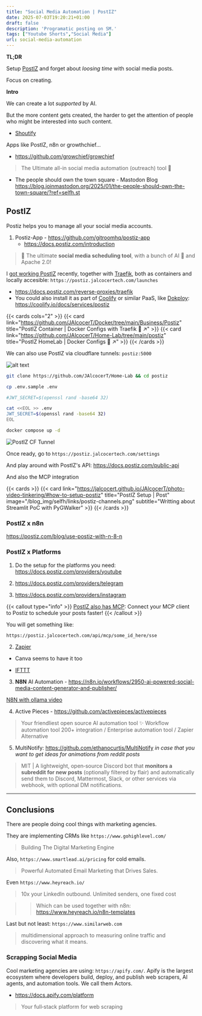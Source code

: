 ```yaml
---
title: "Social Media Automation | PostIZ"
date: 2025-07-03T19:20:21+01:00
draft: false
description: 'Programatic posting on SM.'
tags: ["Youtube Shorts","Social Media"]
url: social-media-automation
---
```



**TL;DR**

Setup [PostIZ](#postiz) and forget about *loosing time* with social media posts.

Focus on creating.


**Intro**

We can create a lot *supported* by AI.

But the more content gets created, the harder to get the attention of people who might be interested into such content.

- [Shoutify](https://github.com/TechSquidTV/Shoutify)

Apps like PostIZ, n8n or growthchief...

* https://github.com/growchief/growchief

>  The Ultimate all-in social media automation (outreach) tool 🤖 


* The people should own the town square - Mastodon Blog https://blog.joinmastodon.org/2025/01/the-people-should-own-the-town-square/?ref=selfh.st

## PostIZ

Postiz helps you to manage all your social media accounts.

1. Postiz-App - https://github.com/gitroomhq/postiz-app
    * https://docs.postiz.com/introduction
    
> 📨 The ultimate **social media scheduling tool**, with a bunch of AI 🤖 and Apache 2.0!

I [got working PostIZ](https://github.com/JAlcocerT/Docker/tree/main/Business/Postiz) recently, together with [Traefik](https://github.com/JAlcocerT/Docker/tree/main/Security/Proxy/Traefik), both as containers and locally accesible: `https://postiz.jalcocertech.com/launches`

* https://docs.postiz.com/reverse-proxies/traefik
* You could also install it as part of [Coolify](https://jalcocert.github.io/JAlcocerT/deploying-software-with-paas-to-servers/#coolify) or similar PaaS, like [Dokploy](https://jalcocert.github.io/JAlcocerT/selfhosted-paas): https://coolify.io/docs/services/postiz


{{< cards cols="2" >}}
  {{< card link="https://github.com/JAlcocerT/Docker/tree/main/Business/Postiz" title="PostIZ Container | Docker Configs with Traefik 🐋 ↗" >}}
  {{< card link="https://github.com/JAlcocerT/Home-Lab/tree/main/postiz" title="PostIZ HomeLab | Docker Configs 🐋 ↗" >}}
{{< /cards >}}

We can also use PostIZ via cloudflare tunnels: `postiz:5000`


![alt text](/blog_img/selfh/postiz/postiz-dns-for-traefik.png)

```sh
git clone https://github.com/JAlcocerT/Home-Lab && cd postiz

cp .env.sample .env

#JWT_SECRET=$(openssl rand -base64 32)

cat <<EOL >> .env
JWT_SECRET=$(openssl rand -base64 32)
EOL

docker compose up -d
```

![PostIZ CF Tunnel](/blog_img/selfh/postiz/postiz-dns-cloudflaretunnel.png)


Once ready, go to `https://postiz.jalcocertech.com/settings`

And play around with PostIZ's API: https://docs.postiz.com/public-api

And also the MCP integration




{{< cards >}}
  {{< card link="https://jalcocert.github.io/JAlcocerT/photo-video-tinkering/#how-to-setup-postiz" title="PostIZ Setup | Post" image="/blog_img/selfh/links/postiz-channels.png" subtitle="Writting about Streamlit PoC with PyGWalker" >}}
{{< /cards >}}

### PostIZ x n8n

https://postiz.com/blog/use-postiz-with-n-8-n

### PostIZ x Platforms

1. Do the setup for the platforms you need: https://docs.postiz.com/providers/youtube


2. https://docs.postiz.com/providers/telegram

3. https://docs.postiz.com/providers/instagram

{{< callout type="info" >}}
[PostIZ also has MCP](https://postiz.jalcocertech.com/settings): Connect your MCP client to Postiz to schedule your posts faster!
{{< /callout >}}

You will get something like:

```txt
https://postiz.jalcocertech.com/api/mcp/some_id_here/sse
```

2. [Zapier](https://zapier.com/app/home)

* Canva seems to have it too

* [IFTTT](https://ifttt.com/plans)

3. **N8N** AI Automation - https://n8n.io/workflows/2950-ai-powered-social-media-content-generator-and-publisher/

[N8N with ollama video](https://www.youtube.com/watch?v=VDuA5xbkEjo)

4. Active Pieces - https://github.com/activepieces/activepieces

> Your friendliest open source AI automation tool ✨ Workflow automation tool 200+ integration / Enterprise automation tool / Zapier Alternative


5. MultiNotify: https://github.com/ethanocurtis/MultiNotify *in case that you want to get ideas for animations from reddit posts*

> MIT | A lightweight, open‑source Discord bot that **monitors a subreddit for new posts** (optionally filtered by flair) and automatically send them to Discord, Mattermost, Slack, or other services via webhook, with optional DM notifications.



---

## Conclusions

There are people doing cool things with marketing agencies.

They are implementing CRMs like `https://www.gohighlevel.com/`

> Building The Digital Marketing Engine

Also, `https://www.smartlead.ai/pricing` for cold emails.

> Powerful Automated Email Marketing that Drives Sales.

Even  `https://www.heyreach.io/`


> 10x your LinkedIn outbound. Unlimited senders, one fixed cost

> > Which can be used together with n8n: https://www.heyreach.io/n8n-templates

Last but not least: `https://www.similarweb.com`

> multidimensional approach to measuring online traffic and discovering what it means. 


### Scrapping Social Media

Cool marketing agencies are using: `https://apify.com/`. Apify is the largest ecosystem where developers build, deploy, and publish web scrapers, AI agents, and automation tools. We call them Actors.

* https://docs.apify.com/platform

> Your full‑stack platform for web scraping